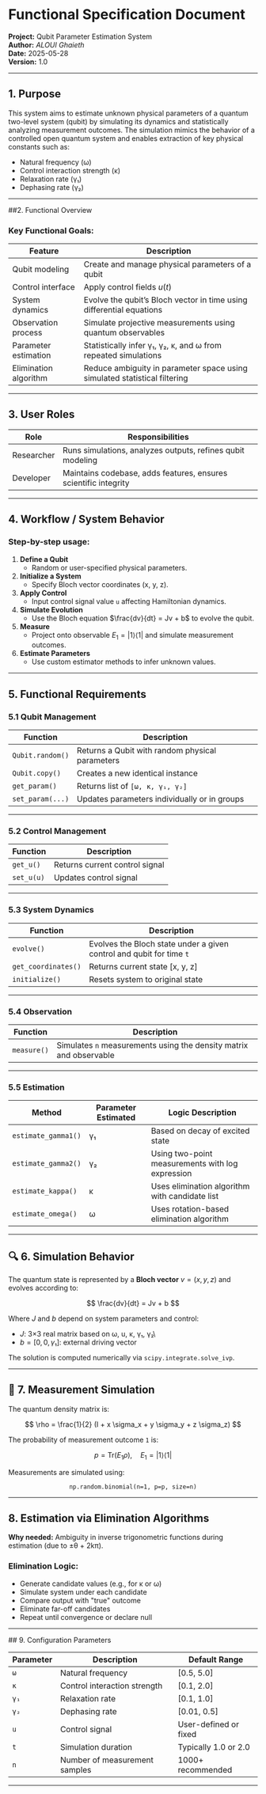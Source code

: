 # Functional Specification Document

**Project:** Qubit Parameter Estimation System\
**Author:** *ALOUI Ghaieth*\
**Date:** 2025-05-28\
**Version:** 1.0

------------------------------------------------------------------------

## 1. Purpose

This system aims to estimate unknown physical parameters of a quantum two-level system (qubit) by simulating its dynamics and statistically analyzing measurement outcomes. The simulation mimics the behavior of a controlled open quantum system and enables extraction of key physical constants such as:

-   Natural frequency (ω)
-   Control interaction strength (κ)
-   Relaxation rate (γ₁)
-   Dephasing rate (γ₂)

------------------------------------------------------------------------

##2. Functional Overview

### Key Functional Goals:

| Feature               | Description                                                               |
|-----------------------|---------------------------------------------------------------------------|
| Qubit modeling        | Create and manage physical parameters of a qubit                          |
| Control interface     | Apply control fields $u(t)$                                               |
| System dynamics       | Evolve the qubit’s Bloch vector in time using differential equations      |
| Observation process   | Simulate projective measurements using quantum observables                |
| Parameter estimation  | Statistically infer γ₁, γ₂, κ, and ω from repeated simulations            |
| Elimination algorithm | Reduce ambiguity in parameter space using simulated statistical filtering |

------------------------------------------------------------------------

## 3. User Roles

| Role       | Responsibilities                                                |
|------------|-----------------------------------------------------------------|
| Researcher | Runs simulations, analyzes outputs, refines qubit modeling      |
| Developer  | Maintains codebase, adds features, ensures scientific integrity |

------------------------------------------------------------------------

## 4. Workflow / System Behavior

### Step-by-step usage:

1.  **Define a Qubit**
    -   Random or user-specified physical parameters.
2.  **Initialize a System**
    -   Specify Bloch vector coordinates (x, y, z).
3.  **Apply Control**
    -   Input control signal value `u` affecting Hamiltonian dynamics.
4.  **Simulate Evolution**
    -   Use the Bloch equation $\frac{dv}{dt} = Jv + b$ to evolve the qubit.
5.  **Measure**
    -   Project onto observable $E_1 = |1\rangle \langle 1|$ and simulate measurement outcomes.
6.  **Estimate Parameters**
    -   Use custom estimator methods to infer unknown values.

------------------------------------------------------------------------

## 5. Functional Requirements

### 5.1 Qubit Management

| Function         | Description                                     |
|------------------|-------------------------------------------------|
| `Qubit.random()` | Returns a Qubit with random physical parameters |
| `Qubit.copy()`   | Creates a new identical instance                |
| `get_param()`    | Returns list of `[ω, κ, γ₁, γ₂]`                |
| `set_param(...)` | Updates parameters individually or in groups    |

------------------------------------------------------------------------

### 5.2 Control Management

| Function   | Description                    |
|------------|--------------------------------|
| `get_u()`  | Returns current control signal |
| `set_u(u)` | Updates control signal         |

------------------------------------------------------------------------

### 5.3 System Dynamics

| Function            | Description                                                          |
|---------------------|----------------------------------------------------------------------|
| `evolve()`          | Evolves the Bloch state under a given control and qubit for time `t` |
| `get_coordinates()` | Returns current state [x, y, z]                                      |
| `initialize()`      | Resets system to original state                                      |

------------------------------------------------------------------------

### 5.4 Observation

| Function    | Description                                                        |
|-------------|--------------------------------------------------------------------|
| `measure()` | Simulates `n` measurements using the density matrix and observable |

------------------------------------------------------------------------

### 5.5 Estimation

| Method              | Parameter Estimated | Logic Description                                |
|---------------------|---------------------|--------------------------------------------------|
| `estimate_gamma1()` | γ₁                  | Based on decay of excited state                  |
| `estimate_gamma2()` | γ₂                  | Using two-point measurements with log expression |
| `estimate_kappa()`  | κ                   | Uses elimination algorithm with candidate list   |
| `estimate_omega()`  | ω                   | Uses rotation-based elimination algorithm        |

------------------------------------------------------------------------

## 🔍 6. Simulation Behavior

The quantum state is represented by a **Bloch vector** $v = (x, y, z)$ and evolves according to:

$$
\frac{dv}{dt} = Jv + b
$$

Where $J$ and $b$ depend on system parameters and control:

-   $J$: 3×3 real matrix based on ω, u, κ, γ₁, γ₂\
-   $b = [0, 0, γ₁]$: external driving vector

The solution is computed numerically via `scipy.integrate.solve_ivp`.

------------------------------------------------------------------------

## 🎲 7. Measurement Simulation

The quantum density matrix is:

$$
\rho = \frac{1}{2} (I + x \sigma_x + y \sigma_y + z \sigma_z)
$$

The probability of measurement outcome `1` is:

$$
p = \text{Tr}(E_1 \rho), \quad E_1 = |1\rangle \langle 1|
$$

Measurements are simulated using:

$$
\texttt{np.random.binomial(n=1, p=p, size=n)}
$$

------------------------------------------------------------------------

## 8. Estimation via Elimination Algorithms

**Why needed:** Ambiguity in inverse trigonometric functions during estimation (due to ±θ + 2kπ).

### Elimination Logic:

-   Generate candidate values (e.g., for κ or ω)
-   Simulate system under each candidate
-   Compare output with "true" outcome
-   Eliminate far-off candidates
-   Repeat until convergence or declare null

------------------------------------------------------------------------

##️ 9. Configuration Parameters

| Parameter | Description                   | Default Range         |
|-----------|-------------------------------|-----------------------|
| `ω`       | Natural frequency             | [0.5, 5.0]            |
| `κ`       | Control interaction strength  | [0.1, 2.0]            |
| `γ₁`      | Relaxation rate               | [0.1, 1.0]            |
| `γ₂`      | Dephasing rate                | [0.01, 0.5]           |
| `u`       | Control signal                | User-defined or fixed |
| `t`       | Simulation duration           | Typically 1.0 or 2.0  |
| `n`       | Number of measurement samples | 1000+ recommended     |

------------------------------------------------------------------------
